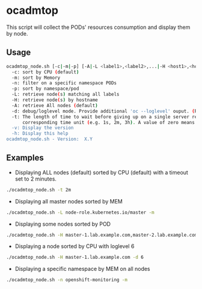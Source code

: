 # ocadmtop

This script will collect the PODs' resources consumption and display them by node.

## Usage

```bash
ocadmtop_node.sh [-c|-m|-p] [-A|-L <label1>,<label2>,...|-H <host1>,<host2>,...] [-d {0-10}] [-t <TIMEOUT>][-v|-h]
  -c: sort by CPU (default)
  -m: sort by Memory
  -n: filter on a specific namespace PODs
  -p: sort by namespace/pod
  -L: retrieve node(s) matching all labels
  -H: retrieve node(s) by hostname
  -A: retrieve All nodes (default)
  -d: debug/loglevel mode. Provide additional 'oc --loglevel' ouput. (Recommended value: 6)
  -t: The length of time to wait before giving up on a single server request. Non-zero values should contain a
      corresponding time unit (e.g. 1s, 2m, 3h). A value of zero means don't timeout requests.
  -v: Display the version
  -h: Display this help
ocadmtop_node.sh - Version:  X.Y
```

## Examples

* Displaying ALL nodes (default) sorted by CPU (default) with a timeout set to 2 minutes.

```bash
./ocadmtop_node.sh -t 2m
```

* Displaying all master nodes sorted by MEM

```bash
./ocadmtop_node.sh -L node-role.kubernetes.io/master -m
```

* Displaying some nodes sorted by POD

```bash
./ocadmtop_node.sh -H master-1.lab.example.com,master-2.lab.example.com -p
```

* Displaying a node sorted by CPU with loglevel 6

```bash
./ocadmtop_node.sh -H master-1.lab.example.com -d 6
```

* Displaying a specific namespace by MEM on all nodes

```bash
./ocadmtop_node.sh -n openshift-monitoring -m
```
